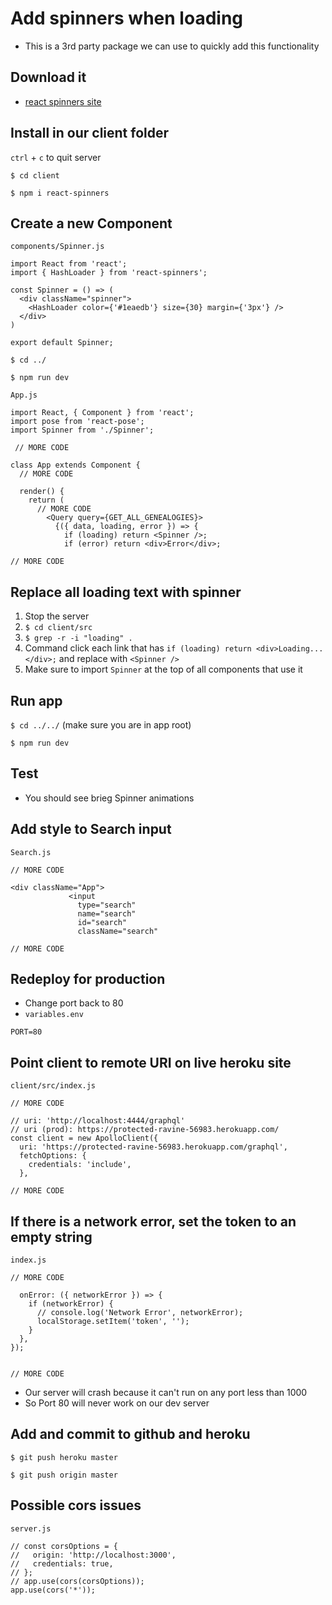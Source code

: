 # Add spinners when loading
* This is a 3rd party package we can use to quickly add this functionality

## Download it
* [react spinners site](http://www.davidhu.io/react-spinners/)

## Install in our client folder
`ctrl` + `c` to quit server

`$ cd client`

`$ npm i react-spinners`

## Create a new Component
`components/Spinner.js`

```
import React from 'react';
import { HashLoader } from 'react-spinners';

const Spinner = () => (
  <div className="spinner">
    <HashLoader color={'#1eaedb'} size={30} margin={'3px'} />
  </div>
)

export default Spinner;
```

`$ cd ../`

`$ npm run dev`

`App.js`

```
import React, { Component } from 'react';
import pose from 'react-pose';
import Spinner from './Spinner';

 // MORE CODE

class App extends Component {
  // MORE CODE

  render() {
    return (
      // MORE CODE
        <Query query={GET_ALL_GENEALOGIES}>
          {({ data, loading, error }) => {
            if (loading) return <Spinner />;
            if (error) return <div>Error</div>;

// MORE CODE
```

## Replace all loading text with spinner
1. Stop the server
2. `$ cd client/src`
3. `$ grep -r -i "loading" .`
4. Command click each link that has `if (loading) return <div>Loading...</div>;` and replace with `<Spinner />`
5. Make sure to import `Spinner` at the top of all components that use it

## Run app
`$ cd ../../` (make sure you are in app root)

`$ npm run dev`

## Test
* You should see brieg Spinner animations

## Add style to Search input
`Search.js`

```
// MORE CODE

<div className="App">
             <input
               type="search"
               name="search"
               id="search"
               className="search"

// MORE CODE
```

## Redeploy for production
* Change port back to 80
* `variables.env` 

``` 
PORT=80
```

## Point client to remote URI on live heroku site

`client/src/index.js`

```
// MORE CODE

// uri: 'http://localhost:4444/graphql'
// uri (prod): https://protected-ravine-56983.herokuapp.com/
const client = new ApolloClient({
  uri: 'https://protected-ravine-56983.herokuapp.com/graphql',
  fetchOptions: {
    credentials: 'include',
  },

// MORE CODE
```

## If there is a network error, set the token to an empty string

`index.js`

```
// MORE CODE

  onError: ({ networkError }) => {
    if (networkError) {
      // console.log('Network Error', networkError);
      localStorage.setItem('token', '');
    }
  },
});


// MORE CODE
```

* Our server will crash because it can't run on any port less than 1000
* So Port 80 will never work on our dev server

## Add and commit to github and heroku
`$ git push heroku master`

`$ git push origin master`

## Possible cors issues
`server.js`

```
// const corsOptions = {
//   origin: 'http://localhost:3000',
//   credentials: true,
// };
// app.use(cors(corsOptions));
app.use(cors('*'));
```

